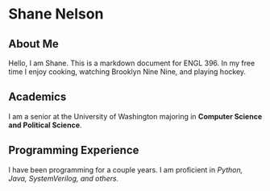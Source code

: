 # Shane Nelson 
## About Me
Hello, I am Shane. This is a markdown document for ENGL 396. In my free time I enjoy cooking, watching Brooklyn Nine Nine, and playing hockey.

## Academics

I am a senior at the University of Washington majoring in **Computer Science and Political Science**.

## Programming Experience

I have been programming for a couple years. I am proficient in <em>Python, Java, SystemVerilog, and others<em>.
